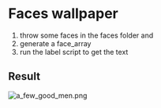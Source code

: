 # Faces wallpaper

1. throw some faces in the faces folder and 
2. generate a face_array
3. run the label script to get the text

## Result
![a_few_good_men.png]()